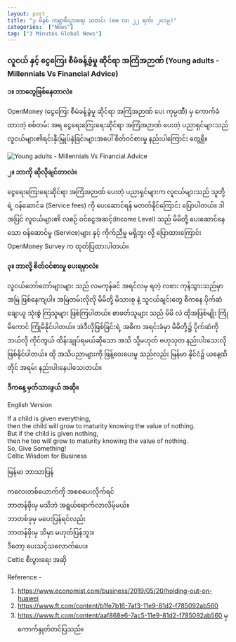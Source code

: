 ```yaml
---
layout: post
title: "၃ မိနစ် ကမ္ဘာစီးပွားရေး သတင်း (မေ လ၊ ၂၂ ရက်၊ ၂၀၁၉)"
categories:  ["News"]
tag: ["3 Minutes Global News"]
---
```


### လူငယ် နှင့် ငွေကြေး စီမံခန့်ခွဲမှု ဆိုင်ရာ အကြံအဉာဏ် (Young adults - Millennials Vs Financial Advice)

**၁။ ဘာတွေဖြစ်နေတာလဲ။**

OpenMoney (ငွေကြေး စီမံခန့်ခွဲမှု ဆိုင်ရာ အကြံအဉာဏ် ပေး ကုမ္ပဏီ) မှ ကောက်ခံ ထားတဲ့ စစ်တမ်း အရ ငွေရေးကြေးရေးဆိုင်ရာ  အကြံအဉာဏ် ပေးတဲ့  ပညာရှင်များသည် လူငယ်များ၏ရင်းနှီးမြှုပ်နှံခြင်းများအပေါ်   စိတ်ဝင်စားမှု နည်းပါကြောင်း တွေ့ရှိ။
<!-- more -->

<img src="http://drive.google.com/uc?export=view&id=1NT1_62V3xqNHIGKOmZy5tj4RJxYjOY0Q" alt="Young adults - Millennials Vs Financial Advice">

**၂။ ဘာကို ဆိုလိုချင်တာလဲ။**

ငွေရေးကြေးရေးဆိုင်ရာ  အကြံအဉာဏ် ပေးတဲ့  ပညာရှင်များက လူငယ်များသည် သူတို့ရဲ့ ဝန်ဆောင်ခ  (Service fees) ကို ပေးဆောင်ရန် မတတ်နိုင်ကြောင်း  ပြောပါတယ်။
 ဒါအပြင်  လူငယ်များ၏ လစဉ် ဝင်ငွေအဆင့်(Income Level) သည် မိမိတို့ ပေးဆောင်နေသော ဝန်ဆောင်မှု (Service)များ နှင့် ကိုက်ညီမှု မရှိဘူး လို့ ပြောထားကြောင်း OpenMoney Survey က ထုတ်ပြထားပါတယ်။

**၃။ ဘာလို့ စိတ်ဝင်စားမှု ပေးရမှာလဲ။**

လူငယ်တော်တော်များများ သည် လမကုန်ခင် အရင်လမှ ရတဲ့ လစား ကုန်သွားသည်မှာ အမြဲ ဖြစ်နေကျပါ။ အမြဲတမ်းလိုလို မိမိတို့ မိသားစု နဲ့ သူငယ်ချင်းတွေ စီကနေ ပိုက်ဆံ ချေးယူ    သုံးစွဲ ကြသူများ ဖြစ်ကြပါတယ်။
စာဖတ်သူများ သည် မိမိ လဲ ထိုအဖြစ်မျိုး ကြုံမိကောင် ကြုံမိနိုင်ပါတယ်။
 အဲဒီလိုဖြစ်ခြင်းရဲ့ အဓိက အရင်းခံမှာ မိမိတို့၌ ပိုက်ဆံကို ဘယ်လို ကိုင်တွယ် ထိန်းချုပ်ရမယ်ဆိုသော အသိ သို့မဟုတ် ဗဟုသုတ နည်းပါးသေးလို ဖြစ်နိုင်ပါတယ်။ ထို အသိပညာများကို ဖြန့်ဝေးပေးမှု သည်လည်း မြန်မာ နိုင်ငံ၌ ယနေ့ထိတိုင် အရမ်း နည်းပါးနေပါသေးတယ်။  


**ဒီကနေ့ မှတ်သားဖွယ် အဆို။**

English Version

If a child is given everything,<br />
then the child will grow to maturity knowing the value of nothing.<br />
But if the child is given nothing,<br />
then he too will grow to maturity knowing the value of nothing.<br />
So, Give Something!<br />
Celtic Wisdom for Business

မြန်မာ ဘာသာပြန်

ကလေးတစ်ယောက်ကို အစစပေးလိုက်ရင်<br />
ဘာတန်ဖိုးမှ မသိဘဲ အရွယ်ရောက်လာလိမ့်မယ်။<br />
ဘာတစ်ခုမှ မပေးပြန်ရင်လည်း<br />
ဘာတန်ဖိုးမှ သိမှာ မဟုတ်ပြန်ဘူး။<br />
ဒီတော့ ပေးသင့်သလောက်ပေး။<br />
Celtic စီးပွားရေး အဆို


Reference -
1. https://www.economist.com/business/2019/05/20/holding-out-on-huawei
2. https://www.ft.com/content/b1fe7b16-7af3-11e9-81d2-f785092ab560
3. https://www.ft.com/content/aaf868e6-7ac5-11e9-81d2-f785092ab560
 မှ ကောက်နှုတ်တင်ပြသည်။
